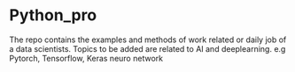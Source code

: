 # Python_pro
The repo contains the examples and methods of work related or daily job of a data scientists. 
Topics to be added are related to AI and deeplearning.
e.g
Pytorch, Tensorflow, Keras
neuro network



